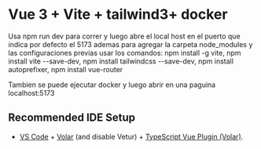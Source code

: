# Vue 3 + Vite + tailwind3+ docker

Usa npm run dev para correr y luego abre el local host en el puerto que indica por defecto el 5173
ademas para agregar la carpeta node_modules y las configuraciones previas usar los comandos: npm install -g vite, npm install vite --save-dev, npm install tailwindcss --save-dev, npm install autoprefixer, npm install vue-router


Tambien se puede ejecutar docker y luego abrir en una paguina localhost:5173 

## Recommended IDE Setup
- [VS Code](https://code.visualstudio.com/) + [Volar](https://marketplace.visualstudio.com/items?itemName=Vue.volar) (and disable Vetur) + [TypeScript Vue Plugin (Volar)](https://marketplace.visualstudio.com/items?itemName=Vue.vscode-typescript-vue-plugin).
